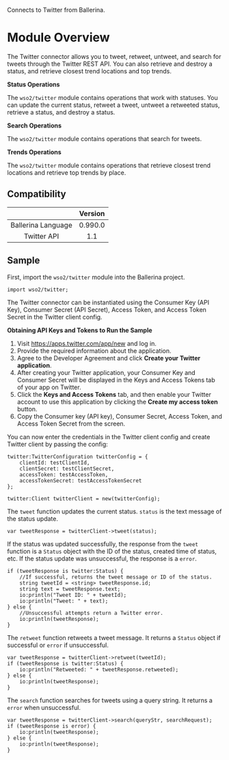 Connects to Twitter from Ballerina. 

# Module Overview

The Twitter connector allows you to tweet, retweet, untweet, and search for tweets through the Twitter REST API.
You can also retrieve and destroy a status, and retrieve closest trend locations and top trends.

**Status Operations**

The `wso2/twitter` module contains operations that work with statuses. You can update the current status, retweet a tweet, 
untweet a retweeted status, retrieve a status, and destroy a status.

**Search Operations**

The `wso2/twitter` module contains operations that search for tweets. 

**Trends Operations**

The `wso2/twitter` module contains operations that retrieve closest trend locations and retrieve top trends by place.


## Compatibility
|                    |    Version     |  
|:------------------:|:--------------:|
| Ballerina Language |   0.990.0      |
| Twitter API        |   1.1          |


## Sample

First, import the `wso2/twitter` module into the Ballerina project.

```ballerina
import wso2/twitter;
```
    
The Twitter connector can be instantiated using the Consumer Key (API Key), Consumer Secret (API Secret), Access Token, 
and Access Token Secret in the Twitter client config.

**Obtaining API Keys and Tokens to Run the Sample**

1. Visit https://apps.twitter.com/app/new and log in.
2. Provide the required information about the application.
3. Agree to the Developer Agreement and click **Create your Twitter application**.
4. After creating your Twitter application, your Consumer Key and Consumer Secret will be displayed in the Keys and Access Tokens tab of your app on Twitter.
5. Click the **Keys and Access Tokens** tab, and then enable your Twitter account to use this application by clicking the **Create my access token** button.
6. Copy the Consumer key (API key), Consumer Secret, Access Token, and Access Token Secret from the screen.


You can now enter the credentials in the Twitter client config and create Twitter client by passing the config:
```ballerina
twitter:TwitterConfiguration twitterConfig = {
    clientId: testClientId,
    clientSecret: testClientSecret,
    accessToken: testAccessToken,
    accessTokenSecret: testAccessTokenSecret
};

twitter:Client twitterClient = new(twitterConfig);
```

The `tweet` function updates the current status. `status` is the text message of the status update.

   `var tweetResponse = twitterClient->tweet(status);`
   
If the status was updated successfully, the response from the `tweet` function is a `Status` object with the ID of the status, created time of status, etc. If the status update was unsuccessful, the response is a `error`.

```ballerina
if (tweetResponse is twitter:Status) {
    //If successful, returns the tweet message or ID of the status.
    string tweetId = <string> tweetResponse.id;
    string text = tweetResponse.text;
    io:println("Tweet ID: " + tweetId);
    io:println("Tweet: " + text);
} else {
    //Unsuccessful attempts return a Twitter error.
    io:println(tweetResponse);
}
```

The `retweet` function retweets a tweet message. It returns a `Status` object if successful or `error` if unsuccessful.

```ballerina
var tweetResponse = twitterClient->retweet(tweetId);
if (tweetResponse is twitter:Status) {
    io:println("Retweeted: " + tweetResponse.retweeted);
} else {
    io:println(tweetResponse);
}
```

The `search` function searches for tweets using a query string. It returns a `error` when unsuccessful.
```ballerina
var tweetResponse = twitterClient->search(queryStr, searchRequest);
if (tweetResponse is error) {
    io:println(tweetResponse);
} else {
    io:println(tweetResponse);
}
```
